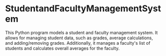 # StudentandFacultyManagementSystem
This Python program models a student and faculty management system. It allows for managing student data, such as grades, average calculations, and adding/removing grades. Additionally, it manages a faculty's list of students and calculates overall averages for the faculty.
